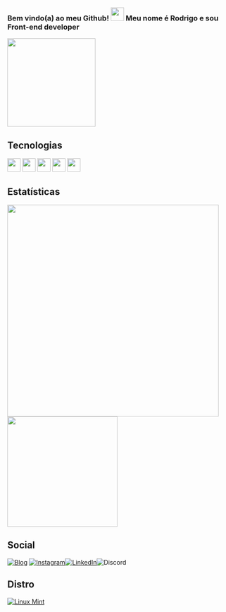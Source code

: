 ### Bem vindo(a) ao meu Github! <img src="https://emojipedia-us.s3.amazonaws.com/source/skype/289/victory-hand_270c-fe0f.png" width="30" height="30"> Meu nome é Rodrigo e sou Front-end developer 

<img src="https://emojipedia-us.s3.amazonaws.com/source/skype/289/motorcycle_1f3cd-fe0f.png" width="200" height="200">

## Tecnologias

<img src="https://cdn-icons-png.flaticon.com/512/1051/1051277.png" width="30" height="30"> <img src="https://cdn-icons-png.flaticon.com/512/732/732190.png" width="30" height="30"> <img src="https://cdn-icons-png.flaticon.com/512/5968/5968292.png" width="30" height="30"> <img src="https://cdn-icons-png.flaticon.com/512/753/753244.png" width="30" height="30"> <img src="https://cdn-icons-png.flaticon.com/512/5968/5968381.png" width="30" height="30">



## Estatísticas

<img src="https://github-readme-stats.vercel.app/api?username=Cyberdrick&show_icons=true&theme=synthwave" width="480"> <img src="https://github-readme-stats.vercel.app/api/top-langs/?username=Cyberdrick&theme=blue-green" width="250">


## Social

[![Blog](https://img.shields.io/website?label=netlifywebsite&style=for-the-badge&url=https://rodrigo-sanchez-ortega-45df42.netlify.app/)](https://rodrigo-sanchez-ortega-45df42.netlify.app) [![Instagram](https://img.shields.io/badge/Instagram-E4405F?style=for-the-badge&logo=instagram&logoColor=white)](https://www.instagram.com/rodrigo_cyb35/)[![LinkedIn](https://img.shields.io/badge/LinkedIn-0077B5?style=for-the-badge&logo=linkedin&logoColor=white)](https://www.linkedin.com/in/rodrigo-sanchez-ortega-145b4820a/)![Discord](https://img.shields.io/badge/RodrigoShash1499-7289DA?style=for-the-badge&logo=discord&logoColor=white)

## Distro

[![Linux Mint](https://img.shields.io/badge/Linux_Mint-87CF3E?style=for-the-badge&logo=linux-mint&logoColor=white)](https://linuxmint.com/download.php)



